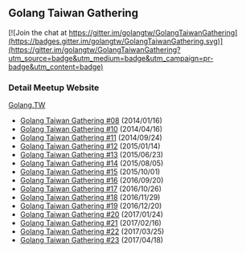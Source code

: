 ## Golang Taiwan Gathering

[![Join the chat at https://gitter.im/golangtw/GolangTaiwanGathering](https://badges.gitter.im/golangtw/GolangTaiwanGathering.svg)](https://gitter.im/golangtw/GolangTaiwanGathering?utm_source=badge&utm_medium=badge&utm_campaign=pr-badge&utm_content=badge)


### Detail Meetup Website

[Golang.TW](http://golang.kktix.cc/)


- [Golang Taiwan Gathering #08](meetup/gtg8)   (2014/01/16)
- [Golang Taiwan Gathering #10](meetup/gtg10) (2014/04/16)
- [Golang Taiwan Gathering #11](meetup/gtg11) (2014/09/24)
- [Golang Taiwan Gathering #12](meetup/gtg12) (2015/01/14)
- [Golang Taiwan Gathering #13](meetup/gtg13) (2015/06/23)
- [Golang Taiwan Gathering #14](meetup/gtg14) (2015/08/05)
- [Golang Taiwan Gathering #15](meetup/gtg15) (2015/10/01)
- [Golang Taiwan Gathering #16](meetup/gtg16) (2016/09/20)
- [Golang Taiwan Gathering #17](meetup/gtg17) (2016/10/26)
- [Golang Taiwan Gathering #18](meetup/gtg18) (2016/11/29)
- [Golang Taiwan Gathering #19](meetup/gtg19) (2016/12/20)
- [Golang Taiwan Gathering #20](meetup/gtg20) (2017/01/24)
- [Golang Taiwan Gathering #21](meetup/gtg21) (2017/02/16)
- [Golang Taiwan Gathering #22](meetup/gtg22) (2017/03/25)
- [Golang Taiwan Gathering #23](meetup/gtg23) (2017/04/18)
